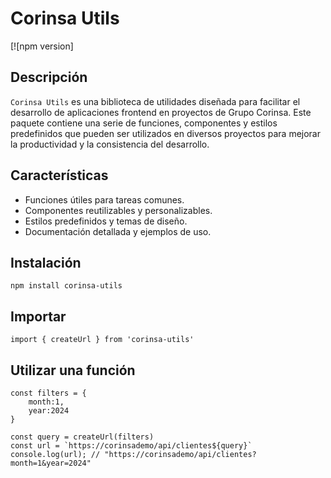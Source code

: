 # Corinsa Utils

[![npm version]

## Descripción

`Corinsa Utils` es una biblioteca de utilidades diseñada para facilitar
el desarrollo de aplicaciones frontend en proyectos de Grupo Corinsa.
Este paquete contiene una serie de funciones, componentes y estilos predefinidos
que pueden ser utilizados en diversos proyectos para mejorar la productividad y la consistencia del desarrollo.

## Características

- Funciones útiles para tareas comunes.
- Componentes reutilizables y personalizables.
- Estilos predefinidos y temas de diseño.
- Documentación detallada y ejemplos de uso.

## Instalación

```shell
npm install corinsa-utils
```

## Importar

```shell
import { createUrl } from 'corinsa-utils'
```

## Utilizar una función

```shell
const filters = {
    month:1,
    year:2024
}

const query = createUrl(filters)
const url = `https://corinsademo/api/clientes${query}` 
console.log(url); // "https://corinsademo/api/clientes?month=1&year=2024"
```
